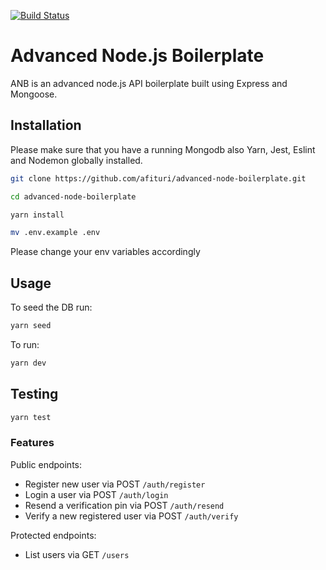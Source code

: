 [![Build Status](https://travis-ci.com/afituri/advanced-node-boilerplate.svg?branch=master)](https://travis-ci.com/afituri/advanced-node-boilerplate)

# Advanced Node.js Boilerplate

ANB is an advanced node.js API boilerplate built using Express and Mongoose.

## Installation

Please make sure that you have a running Mongodb also Yarn, Jest, Eslint and Nodemon globally installed.

```bash
git clone https://github.com/afituri/advanced-node-boilerplate.git
```

```bash
cd advanced-node-boilerplate
```

```bash
yarn install
```

```bash
mv .env.example .env
```

Please change your env variables accordingly

## Usage

To seed the DB run:

```bash
yarn seed
```

To run:

```bash
yarn dev
```

## Testing

```bash
yarn test
```

### Features

Public endpoints:

- Register new user via POST `/auth/register`
- Login a user via POST `/auth/login`
- Resend a verification pin via POST `/auth/resend`
- Verify a new registered user via POST `/auth/verify`

Protected endpoints:

- List users via GET `/users`
